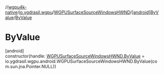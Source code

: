 //[wgpu4k-native](../../../../index.md)/[io.ygdrasil.wgpu](../../index.md)/[WGPUSurfaceSourceWindowsHWND](../index.md)/[[android]ByValue](index.md)/[ByValue](-by-value.md)

# ByValue

[android]\
constructor(handle: [WGPUSurfaceSourceWindowsHWND.ByValue](../../../io.ygdrasil.wgpu.android/-w-g-p-u-surface-source-windows-h-w-n-d/-by-value/index.md) = io.ygdrasil.wgpu.android.WGPUSurfaceSourceWindowsHWND.ByValue(com.sun.jna.Pointer.NULL))